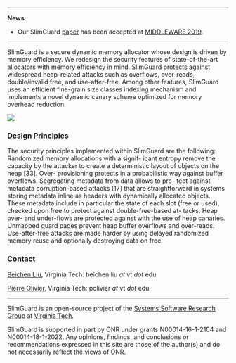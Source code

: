 * * *
**News**

- Our SlimGuard [paper](https://www.ssrg.ece.vt.edu/papers/vee2019.pdf) has been accepted
at [MIDDLEWARE 2019]().

* * *

SlimGuard is a secure dynamic memory allocator whose design is driven by memory
efficiency. We redesign the security features of state-of-the-art allocators
with memory efficiency in mind. SlimGuard protects against widespread
heap-related attacks such as overflows, over-reads, double/invalid free, and
use-after-free. Among other features, SlimGuard uses an efficient fine-grain
size classes indexing mechanism and implements a novel dynamic canary scheme
optimized for memory overhead reduction.

![](https://aw.githubusercontent.com/ssrg-vt/SlimGuard/blob/master/doc/overview.png)

### Design Principles

The security principles implemented within SlimGuard are the following:
Randomized memory allocations with a signif- icant entropy remove the capacity
by the attacker to create a deterministic layout of objects on the heap [33].
Over- provisioning protects in a probabilistic way against buffer overflows.
Segregating metadata from data allows to pro- tect against metadata
corruption-based attacks [17] that are straightforward in systems storing
metadata inline as headers with dynamically allocated objects. These metadata
include in particular the state of each slot (free or used), checked upon free
to protect against double-free-based at- tacks. Heap over- and under-flows are
protected against with the use of heap canaries. Unmapped guard pages prevent
heap buffer overflows and over-reads. Use-after-free attacks are made harder by
using delayed randomized memory reuse and optionally destroying data on free.

### Contact

[Beichen Liu](), Virginia Tech: beichen.liu *at* vt *dot* edu

[Pierre Olivier](https://sites.google.com/view/pierreolivier), Virginia Tech: polivier *at* vt *dot* edu

* * *

SlimGuard is an open-source project of the [Systems Software Research
Group](https://www.ssrg.ece.vt.edu/) at [Virginia Tech](https://vt.edu/).

SlimGuard is supported in part by ONR under grants N00014-16-1-2104 and
N00014-18-1-2022. Any opinions, findings, and conclusions or recommendations
expressed in this site are those of the author(s) and do not necessarily
reflect the views of ONR.
